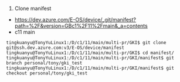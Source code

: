 1. Clone manifest
- https://dev.azure.com/E-OS/device/_git/manifest?path=%2F&version=GBc1%2F11%2Fmain&_a=contents
- c11 main
```
tingkuanyu@TonyYuLinux1:/D/c1/11/main/multi-pr/GKI$ git clone git@ssh.dev.azure.com:v3/E-OS/device/manifest
tingkuanyu@TonyYuLinux1:/D/c1/11/main/multi-pr/GKI$ cd manifest/
tingkuanyu@TonyYuLinux1:/D/c1/11/main/multi-pr/GKI/manifest$ git branch personal/tony/gki_test
tingkuanyu@TonyYuLinux1:/D/c1/11/main/multi-pr/GKI/manifest$ git checkout personal/tony/gki_test 
```